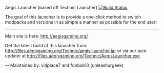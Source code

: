 Aegis Launcher (based off Technic Launcher) [![Build Status](http://build.aegisgaming.org:8080/job/Aegis%20Launcher/badge/icon)](http://build.aegisgaming.org:8080/job/Aegis%20Launcher/)

The goal of this launcher is to provide a one-click method to switch modpacks and versions in as simple a manner as possible for the end user!

-------------------

Main site is here: http://aegisgaming.org/

Get the latest build of this launcher from: http://files.aegisgaming.org/Technic/aegis-launcher.jar or via our auto updater at http://files.aegisgaming.org/Technic/AegisLauncher.exe

--
Maintained by:
vidplace7 and funbob10 (unleashurgeek)